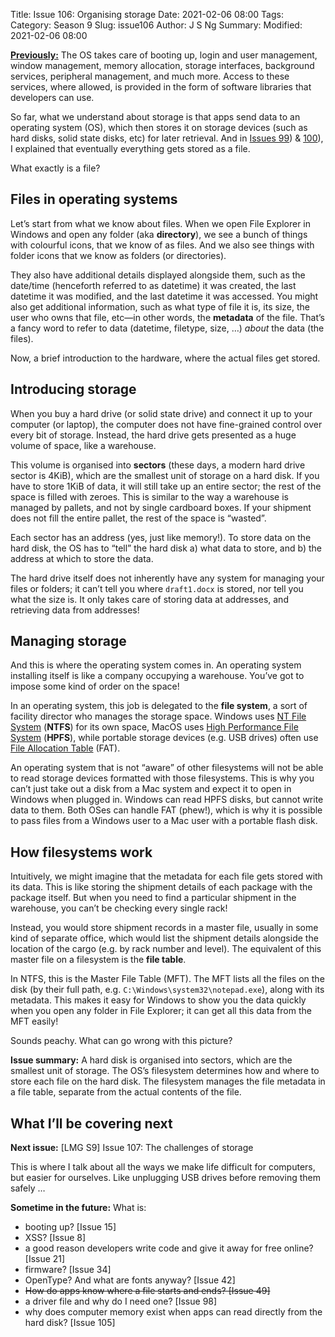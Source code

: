 Title: Issue 106: Organising storage
Date: 2021-02-06 08:00
Tags: 
Category: Season 9
Slug: issue106
Author: J S Ng
Summary: 
Modified: 2021-02-06 08:00

[**Previously:**](https://buttondown.email/laymansguide/archive/) The OS takes care of booting up, login and user management, window management, memory allocation, storage interfaces, background services, peripheral management, and much more. Access to these services, where allowed, is provided in the form of software libraries that developers can use.

So far, what we understand about storage is that apps send data to an operating system (OS), which then stores it on storage devices (such as hard disks, solid state disks, etc) for later retrieval. And in [Issues 99]({filename}/season08/issue099/issue099.md)) & [100]({filename}/season08/issue100/issue100.md)), I explained that eventually everything gets stored as a file.

What exactly is a file?

## Files in operating systems

Let’s start from what we know about files. When we open File Explorer in Windows and open any folder (aka **directory**), we see a bunch of things with colourful icons, that we know of as files. And we also see things with folder icons that we know as folders (or directories).

They also have additional details displayed alongside them, such as the date/time (henceforth referred to as datetime) it was created, the last datetime it was modified, and the last datetime it was accessed. You might also get additional information, such as what type of file it is, its size, the user who owns that file, etc—in other words, the **metadata** of the file. That’s a fancy word to refer to data (datetime, filetype, size, …) *about* the data (the files).

Now, a brief introduction to the hardware, where the actual files get stored.

## Introducing storage

When you buy a hard drive (or solid state drive) and connect it up to your computer (or laptop), the computer does not have fine-grained control over every bit of storage. Instead, the hard drive gets presented as a huge volume of space, like a warehouse.

This volume is organised into **sectors** (these days, a modern hard drive sector is 4KiB), which are the smallest unit of storage on a hard disk. If you have to store 1KiB of data, it will still take up an entire sector; the rest of the space is filled with zeroes. This is similar to the way a warehouse is managed by pallets, and not by single cardboard boxes. If your shipment does not fill the entire pallet, the rest of the space is “wasted”.

Each sector has an address (yes, just like memory!). To store data on the hard disk, the OS has to “tell” the hard disk a) what data to store, and b) the address at which to store the data.

The hard drive itself does not inherently have any system for managing your files or folders; it can’t tell you where `draft1.docx` is stored, nor tell you what the size is. It only takes care of storing data at addresses, and retrieving data from addresses!

## Managing storage

And this is where the operating system comes in. An operating system installing itself is like a company occupying a warehouse. You’ve got to impose some kind of order on the space!

In an operating system, this job is delegated to the **file system**, a sort of facility director who manages the storage space. Windows uses [NT File System](https://en.wikipedia.org/wiki/NTFS) (**NTFS**) for its own space, MacOS uses [High Performance File System](https://en.wikipedia.org/wiki/High_Performance_File_System) (**HPFS**), while portable storage devices (e.g. USB drives) often use [File Allocation Table](https://en.wikipedia.org/wiki/File_Allocation_Table) (FAT).

An operating system that is not “aware” of other filesystems will not be able to read storage devices formatted with those filesystems. This is why you can’t just take out a disk from a Mac system and expect it to open in Windows when plugged in. Windows can read HPFS disks, but cannot write data to them. Both OSes can handle FAT (phew!), which is why it is possible to pass files from a Windows user to a Mac user with a portable flash disk.

## How filesystems work

Intuitively, we might imagine that the metadata for each file gets stored with its data. This is like storing the shipment details of each package with the package itself. But when you need to find a particular shipment in the warehouse, you can’t be checking every single rack!

Instead, you would store shipment records in a master file, usually in some kind of separate office, which would list the shipment details alongside the location of the cargo (e.g. by rack number and level). The equivalent of this master file on a filesystem is the **file table**.

In NTFS, this is the Master File Table (MFT). The MFT lists all the files on the disk (by their full path, e.g. `C:\Windows\system32\notepad.exe`), along with its metadata. This makes it easy for Windows to show you the data quickly when you open any folder in File Explorer; it can get all this data from the MFT easily!

Sounds peachy. What can go wrong with this picture?

**Issue summary:** A hard disk is organised into sectors, which are the smallest unit of storage. The OS’s filesystem determines how and where to store each file on the hard disk. The filesystem manages the file metadata in a file table, separate from the actual contents of the file.

## What I’ll be covering next

**Next issue:** [LMG S9] Issue 107: The challenges of storage

This is where I talk about all the ways we make life difficult for computers, but easier for ourselves. Like unplugging USB drives before removing them safely …

**Sometime in the future:** What is:

- booting up? [Issue 15]
- XSS? [Issue 8]
- a good reason developers write code and give it away for free online? [Issue 21]
- firmware? [Issue 34]
- OpenType? And what are fonts anyway? [Issue 42]
- ~~How do apps know where a file starts and ends? [Issue 49]~~
- a driver file and why do I need one? [Issue 98]
- why does computer memory exist when apps can read directly from the hard disk? [Issue 105]
